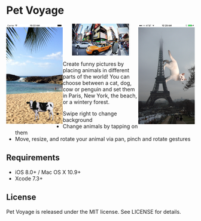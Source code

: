 # Pet Voyage
<p align="center">
<img align="left" src="screenshot1.png" height="30%" width="30%" alt=""/>
<img align="center" src="screenshot2.png" height="30%" width="30%" alt=""/>
<img align="right" src="screenshot3.png" height="30%" width="30%" alt=""/>
</p>

Create funny pictures by placing animals in different parts of the world! You can choose between a cat, dog, cow or penguin and set them in Paris, New York, the beach, or a wintery forest. 

- Swipe right to change background
- Change animals by tapping on them
- Move, resize, and rotate your animal via pan, pinch and rotate gestures




## Requirements

- iOS 8.0+ / Mac OS X 10.9+
- Xcode 7.3+

## License

Pet Voyage is released under the MIT license. See LICENSE for details.